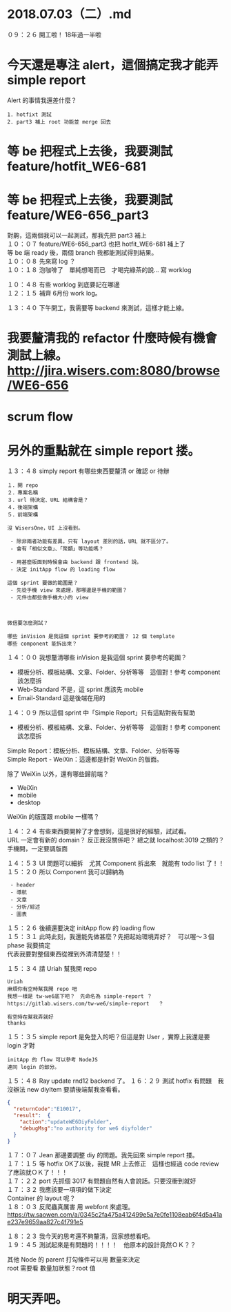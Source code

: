 # 2018.07.03（二）.md

０９：２６ 開工啦！ 18年過一半啦  
# 今天還是專注 alert，這個搞定我才能弄 simple report  
Alert 的事情我還差什麼？  
```
1. hotfixt 測試
2. part3 補上 root 功能並 merge 回去
```
# 等 be 把程式上去後，我要測試 feature/hotfit_WE6-681
# 等 be 把程式上去後，我要測試 feature/WE6-656_part3

對齁，這兩個我可以一起測試，那我先把 part3 補上  
１０：０７ feature/WE6-656_part3 也把 hotfit_WE6-681 補上了  
等 be 端 ready 後，兩個 branch 我都能測試得到結果。  
１０：０８ 先來寫 log ？  
１０：１８ 泡咖啡了　單純想喝而已　才喝完綠茶的說... 寫 worklog   

１０：４８ 有些 worklog 到底要記在哪邊  
１２：１５ 補齊 6月份 work log。  

１３：４０ 下午開工，我需要等 backend 來測試，這樣才能上線。  

# 我要釐清我的 refactor 什麼時候有機會測試上線。 http://jira.wisers.com:8080/browse/WE6-656
# scrum flow
# 另外的重點就在 simple report 搂。

１３：４８ simply report 有哪些東西要釐清 or 確認 or 待辦  
```
１．開 repo
２．專案名稱
３．url 待決定、URL 結構會是？
４．後端架構
５．前端架構

沒 WisersOne，UI 上沒看到。

 - 除非兩者功能有差異，只有 layout 差別的話，URL 就不區分了。
 - 會有「相似文章」、「聚纇」等功能嗎？

 - 用甚麼版面到時候會由 backend 跟 frontend 說。
 - 決定 initApp flow 的 loading flow

這個 sprint 要做的範圍是？
 - 先從手機 view 來處理，那哪邊是手機的範圍？
 - 元件也都些做手機大小的 view



微信要怎麼測試？

哪些 inVision 是我這個 sprint 要參考的範圍？ 12 個 template
哪些 component 能拆出來？

```

１４：００ 我想釐清哪些 inVision 是我這個 sprint 要參考的範圍？  
 - 模板分析、模板結構、文章、Folder、分析等等　這個對！參考 component 該怎麼拆  
 - Web-Standard 不是，這 sprint 應該先 mobile
 - Email-Standard 這是後端在用的
 
１４：０９ 所以這個 sprint 中「Simple Report」只有這點對我有幫助  
 - 模板分析、模板結構、文章、Folder、分析等等　這個對！參考 component 該怎麼拆

Simple Report：模板分析、模板結構、文章、Folder、分析等等  
Simple Report - WeiXin：這邊都是針對 WeiXin 的版面。  

除了 WeiXin 以外，還有哪些歸前端？  
 - WeiXin
 - mobile
 - desktop

WeiXin 的版面跟 mobile 一樣嗎？  

１４：２４ 有些東西要開幹了才會想到，這是很好的經驗，試試看。  
URL 一定會有新的 domain？ 反正我沒關係吧？ 總之就 localhost:3019 之類的？  
手機開，一定要調版面  

１４：５３ UI 問題可以細拆　尤其 Component 拆出來　就能有 todo list 了！！  
１５：２０ 所以 Component 我可以歸納為  
```
 - header
 - 導航
 - 文章
 - 分析/綜述
 - 圖表
```
１５：２６ 後續還要決定 initApp flow 的 loading flow  
１５：３１ 此時此刻，我還能先做甚麼？先把起始環境弄好？　可以喔～３個 phase 我要搞定  
代表我要對整個東西從裡到外清清楚楚！！  

１５：３４ 請 Uriah 幫我開 repo  
```
Uriah
麻煩你有空時幫我開 repo 吧
我想一樣是 tw-we6底下吧？　先命名為 simple-report ？
https://gitlab.wisers.com/tw-we6/simple-report   ？

有空時在幫我弄就好
thanks
```

１５：３５ simple report 是免登入的吧？但這是對 User ，實際上我還是要 login 才對
```
initApp 的 flow 可以參考 NodeJS
連同 login 的部分。
```

１５：４８ Ray update rnd12 backend 了。
１６：２９ 測試 hotfix 有問題　我沒辦法 new diyItem 要請後端幫我查看看。
```json
{
  "returnCode":"E10017",
  "result":  {
    "action":"updateWE6DiyFolder",
    "debugMsg":"no authority for we6 diyfolder"
  }
}
```
１７：０７ Jean 那邊要調整 diy 的問題。我先回來 simple report 搂。  
１７：１５ 等 hotfix OK了以後，我提 MR 上去修正　這樣也經過 code review 了應該就ＯＫ了！！！  
１７：２２ port 先抓個 3017 有問題自然有人會說話。只要沒衝到就好  
１７：３２ 我應該要一項項的做下決定  
Container 的 layout 呢？  
１８：０３ 反爬蟲真厲害 用 webfont 來處理。  
https://tw.saowen.com/a/0345c2fa475a412499e5a7e0fe1108eab6f4d5a41ae237e9659aa827c4f791e5  

１８：２３ 我今天的思考還不夠釐清，回家想想看吧。  
１９：４５ 測試起來是有問題的！！！！　他原本的設計竟然ＯＫ？？  

其他 Node 的 parent 打勾條件可以用 數量來決定  
root 需要看 數量加狀態？root 值  

# 明天弄吧。
